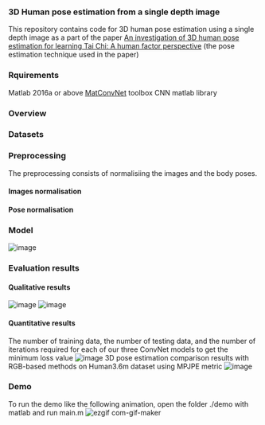 ### 3D Human pose estimation from a single depth image

This repository contains code for 3D human pose estimation using a single depth image as a part of the paper 
[An investigation of 3D human pose estimation for learning Tai Chi: A human factor perspective](https://www.tandfonline.com/doi/abs/10.1080/10447318.2018.1543081) (the pose estimation technique used in the paper)
### Rquirements
Matlab 2016a or above
[MatConvNet](https://www.vlfeat.org/matconvnet/) toolbox CNN matlab library
### Overview
### Datasets

### Preprocessing

The preprocessing consists of normalisiing the images and the body poses.

#### Images normalisation

#### Pose normalisation


### Model
![image](https://user-images.githubusercontent.com/50513215/122834392-6abcc800-d2e6-11eb-9479-5847163c431a.png)

### Evaluation results
#### Qualitative results
![image](https://user-images.githubusercontent.com/50513215/122835464-495cdb80-d2e8-11eb-8800-ecf85a96117a.png)
![image](https://user-images.githubusercontent.com/50513215/122835244-e9fecb80-d2e7-11eb-9b16-dc1194678f73.png)
#### Quantitative results
The number of training data, the number of testing data, and the number of iterations required for each of our three ConvNet models to get the minimum loss value
![image](https://user-images.githubusercontent.com/50513215/122835150-c3409500-d2e7-11eb-8a2f-80b51d66eaec.png)
3D pose estimation comparison results with RGB-based methods on Human3.6m dataset using MPJPE metric
![image](https://user-images.githubusercontent.com/50513215/122835392-26cac280-d2e8-11eb-8293-5b3841dfb9f2.png)


### Demo
To run the demo like the following animation, open the folder ./demo with matlab and run main.m 
![ezgif com-gif-maker](https://user-images.githubusercontent.com/50513215/122835059-a1471280-d2e7-11eb-964c-6be706b7cd22.gif)


